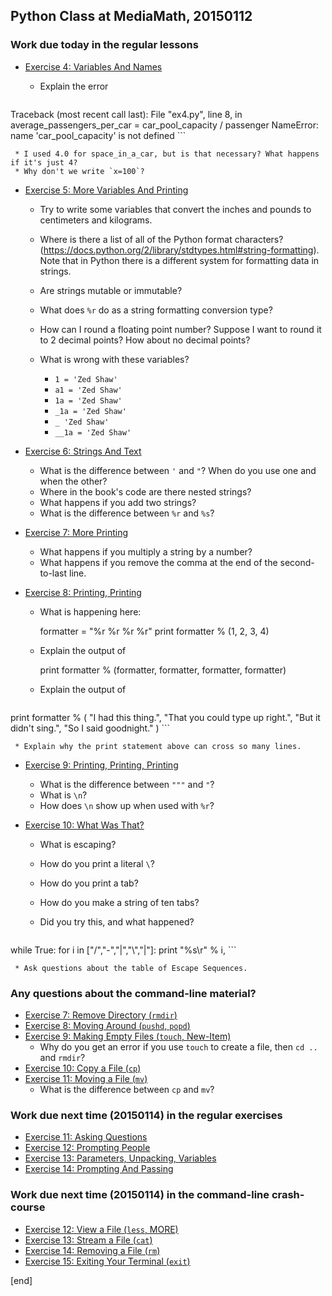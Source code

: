 ## Python Class at MediaMath, 20150112

### Work due today in the regular lessons

 * [Exercise 4: Variables And Names](http://learnpythonthehardway.org/book/ex4.html)

     * Explain the error

        ```py
Traceback (most recent call last):
  File "ex4.py", line 8, in <module>
    average_passengers_per_car = car_pool_capacity / passenger
NameError: name 'car_pool_capacity' is not defined
        ```

     * I used 4.0 for space_in_a_car, but is that necessary? What happens if it's just 4?
     * Why don't we write `x=100`?

 * [Exercise 5: More Variables And Printing](http://learnpythonthehardway.org/book/ex5.html)

     * Try to write some variables that convert the inches and pounds to centimeters and kilograms.
     * Where is there a list of all of the Python format characters? (https://docs.python.org/2/library/stdtypes.html#string-formatting). Note that in Python there is a different system for formatting data in strings.
     * Are strings mutable or immutable?
     * What does `%r` do as a string formatting conversion type?
     * How can I round a floating point number? Suppose I want to round it to 2 decimal points? How about no decimal points?
     * What is wrong with these variables?
     
         * `1 = 'Zed Shaw'`
         * `a1 = 'Zed Shaw'`
         * `1a = 'Zed Shaw'`
         * `_1a = 'Zed Shaw'`
         * `_ 'Zed Shaw'`
         * `__1a = 'Zed Shaw'`

 * [Exercise 6: Strings And Text](http://learnpythonthehardway.org/book/ex6.html)

     * What is the difference between `'` and `"`? When do you use one and when the other?
     * Where in the book's code are there nested strings?
     * What happens if you add two strings?
     * What is the difference between `%r` and `%s`?

 * [Exercise 7: More Printing](http://learnpythonthehardway.org/book/ex7.html)

     * What happens if you multiply a string by a number?
     * What happens if you remove the comma at the end of the second-to-last line.

 * [Exercise 8: Printing, Printing](http://learnpythonthehardway.org/book/ex8.html)

     * What is happening here:

        formatter = "%r %r %r %r"
        print formatter % (1, 2, 3, 4)

     * Explain the output of

        print formatter % (formatter, formatter, formatter, formatter)

     * Explain the output of 

        ```python
print formatter % (
        "I had this thing.",
				"That you could type up right.",
        "But it didn't sing.",
        "So I said goodnight."
        )
        ```

     * Explain why the print statement above can cross so many lines.

 * [Exercise 9: Printing, Printing, Printing](http://learnpythonthehardway.org/book/ex9.html)

     * What is the difference between `"""` and `"`?
     * What is `\n`? 
     * How does `\n` show up when used with `%r`?

 * [Exercise 10: What Was That?](http://learnpythonthehardway.org/book/ex10.html)

     * What is escaping?
     * How do you print a literal `\`?
     * How do you print a tab?
     * How do you make a string of ten tabs?
     * Did you try this, and what happened?

        ```python
while True:
    for i in ["/","-","|","\\","|"]:
        print "%s\r" % i,
        ```

     * Ask questions about the table of Escape Sequences.

### Any questions about the command-line material?

 * [Exercise 7: Remove Directory (`rmdir`)](http://learnpythonthehardway.org/book/appendix-a-cli/ex7.html)
 * [Exercise 8: Moving Around (`pushd`, `popd`)](http://learnpythonthehardway.org/book/appendix-a-cli/ex8.html)
 * [Exercise 9: Making Empty Files (`touch`, New-Item)](http://learnpythonthehardway.org/book/appendix-a-cli/ex9.html)
     * Why do you get an error if you use `touch` to create a file, then `cd ..` and `rmdir`?
 * [Exercise 10: Copy a File (`cp`)](http://learnpythonthehardway.org/book/appendix-a-cli/ex10.html)
 * [Exercise 11: Moving a File (`mv`)](http://learnpythonthehardway.org/book/appendix-a-cli/ex11.html)
     * What is the difference between `cp` and `mv`?

### Work due next time (20150114) in the regular exercises

 * [Exercise 11: Asking Questions](http://learnpythonthehardway.org/book/ex11.html)
 * [Exercise 12: Prompting People](http://learnpythonthehardway.org/book/ex12.html)
 * [Exercise 13: Parameters, Unpacking, Variables](http://learnpythonthehardway.org/book/ex13.html)
 * [Exercise 14: Prompting And Passing](http://learnpythonthehardway.org/book/ex14.html)

### Work due next time (20150114) in the command-line crash-course

 * [Exercise 12: View a File (`less`, MORE)](http://learnpythonthehardway.org/book/appendix-a-cli/ex12.html)
 * [Exercise 13: Stream a File (`cat`)](http://learnpythonthehardway.org/book/appendix-a-cli/ex13.html)
 * [Exercise 14: Removing a File (`rm`)](http://learnpythonthehardway.org/book/appendix-a-cli/ex14.html)
 * [Exercise 15: Exiting Your Terminal (`exit`)](http://learnpythonthehardway.org/book/appendix-a-cli/ex15.html)

[end]

